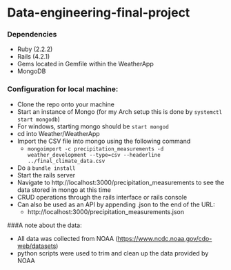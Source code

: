 # Data-engineering-final-project
### Dependencies
 - Ruby (2.2.2)
 - Rails (4.2.1)
 - Gems located in Gemfile within the WeatherApp
 - MongoDB


### Configuration for local machine:
 - Clone the repo onto your machine
 - Start an instance of Mongo (for my Arch setup this is done by ```systemctl start mongodb```)
 - For windows, starting mongo should be ```start mongod```
 - cd into Weather/WeatherApp
 - Import the CSV file into mongo using the following command
   - ```mongoimport -c precipitation_measurements -d weather_development --type=csv --headerline ../final_climate_data.csv```
 - Do a ```bundle install```
 - Start the rails server
 - Navigate to http://localhost:3000/precipitation_measurements to see the data stored in mongo at this time
 - CRUD operations through the rails interface or rails console
 - Can also be used as an API by appending .json to the end of the URL:
   - http://localhost:3000/precipitation_measurements.json
 
   
###A note about the data:
- All data was collected from NOAA (https://www.ncdc.noaa.gov/cdo-web/datasets)
- python scripts were used to trim and clean up the data provided by NOAA 
